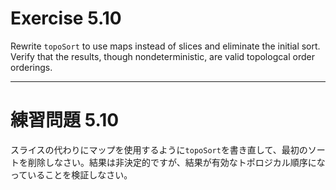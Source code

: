 # Exercise 5.10
Rewrite `topoSort` to use maps instead of slices and eliminate the initial sort. Verify that the results, though nondeterministic, are valid topologcal order orderings.

---
# 練習問題 5.10
スライスの代わりにマップを使用するように`topoSort`を書き直して、最初のソートを削除しなさい。結果は非決定的ですが、結果が有効なトポロジカル順序になっていることを検証しなさい。
